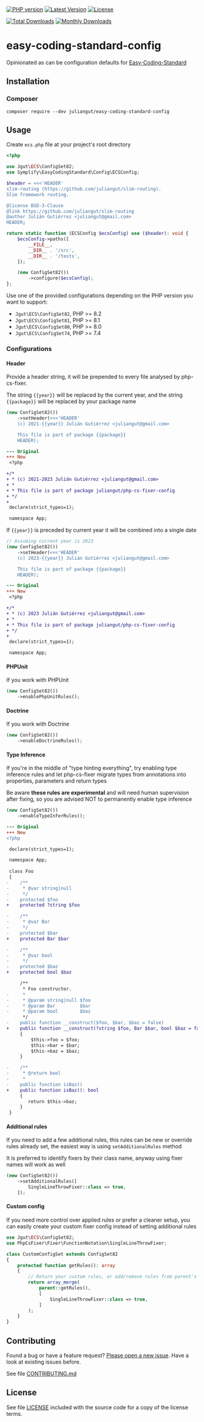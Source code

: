 [![PHP version](https://img.shields.io/badge/PHP-%3E%3D8.1-8892BF.svg?style=flat-square)](http://php.net)
[![Latest Version](https://img.shields.io/packagist/v/juliangut/easy-coding-standard-config.svg?style=flat-square)](https://packagist.org/packages/juliangut/easy-coding-standard-config)
[![License](https://img.shields.io/github/license/juliangut/easy-coding-standard-config.svg?style=flat-square)](https://github.com/juliangut/easy-coding-standard-config/blob/master/LICENSE)

[![Total Downloads](https://img.shields.io/packagist/dt/juliangut/easy-coding-standard-config.svg?style=flat-square)](https://packagist.org/packages/juliangut/easy-coding-standard-config/stats)
[![Monthly Downloads](https://img.shields.io/packagist/dm/juliangut/easy-coding-standard-config.svg?style=flat-square)](https://packagist.org/packages/juliangut/easy-coding-standard-config/stats)

# easy-coding-standard-config

Opinionated as can be configuration defaults for [Easy-Coding-Standard](https://github.com/symplify/easy-coding-standard/)

## Installation

### Composer

```
composer require --dev juliangut/easy-coding-standard-config
```

## Usage

Create `ecs.php` file at your project's root directory

```php
<?php

use Jgut\ECS\ConfigSet82;
use Symplify\EasyCodingStandard\Config\ECSConfig;

$header = <<<'HEADER'
slim-routing (https://github.com/juliangut/slim-routing).
Slim framework routing.

@license BSD-3-Clause
@link https://github.com/juliangut/slim-routing
@author Julián Gutiérrez <juliangut@gmail.com>
HEADER;

return static function (ECSConfig $ecsConfig) use ($header): void {
    $ecsConfig->paths([
        __FILE__,
        __DIR__ . '/src',
        __DIR__ . '/tests',
    ]);

    (new ConfigSet82())
        ->configure($ecsConfig);
};
```

Use one of the provided configurations depending on the PHP version you want to support:

* `Jgut\ECS\ConfigSet82`, PHP >= 8.2
* `Jgut\ECS\ConfigSet81`, PHP >= 8.1
* `Jgut\ECS\ConfigSet80`, PHP >= 8.0
* `Jgut\ECS\ConfigSet74`, PHP >= 7.4

### Configurations

#### Header

Provide a header string, it will be prepended to every file analysed by php-cs-fixer.

The string `{{year}}` will be replaced by the current year, and the string `{{package}}` will be replaced by your package name

```php
(new ConfigSet82())
    ->setHeader(<<<'HEADER'
    (c) 2021-{{year}} Julián Gutiérrez <juliangut@gmail.com>

    This file is part of package {{package}}
    HEADER);
```

```diff
--- Original
+++ New
 <?php

+/*
+ * (c) 2021-2023 Julián Gutiérrez <juliangut@gmail.com>
+ *
+ * This file is part of package juliangut/php-cs-fixer-config
+ */
+
 declare(strict_types=1);

 namespace App;
```

If `{{year}}` is preceded by current year it will be combined into a single date

```php
// Assuming current year is 2023
(new ConfigSet82())
    ->setHeader(<<<'HEADER'
    (c) 2023-{{year}} Julián Gutiérrez <juliangut@gmail.com>

    This file is part of package {{package}}
    HEADER);
```

```diff
--- Original
+++ New
 <?php

+/*
+ * (c) 2023 Julián Gutiérrez <juliangut@gmail.com>
+ *
+ * This file is part of package juliangut/php-cs-fixer-config
+ */
+
 declare(strict_types=1);

 namespace App;
```

#### PHPUnit

If you work with PHPUnit

```php
(new ConfigSet82())
    ->enablePhpUnitRules();
```

#### Doctrine

If you work with Doctrine

```php
(new ConfigSet82())
    ->enableDoctrineRules();
```

#### Type Inference

If you're in the middle of "type hinting everything", try enabling type inference rules and let php-cs-fixer migrate types from annotations into properties, parameters and return types

Be aware __these rules are experimental__ and will need human supervision after fixing, so you are advised NOT to permanently enable type inference

```php
(new ConfigSet82())
    ->enableTypeInferRules();
```

```diff
--- Original
+++ New
<?php

 declare(strict_types=1);

 namespace App;
 
 class Foo
 {
-    /**
-     * @var string|null
-     */
-    protected $foo
+    protected ?string $foo

-    /**
-     * @var Bar
-     */
-    protected $bar
+    protected Bar $bar

-    /**
-     * @var bool
-     */
-    protected $baz
+    protected bool $baz

     /**
      * Foo constructor.
-     *
-     * @param string|null $foo
-     * @param Bar         $bar
-     * @param bool        $baz
      */
-    public function __construct($foo, $bar, $baz = false)
+    public function __construct(?string $foo, Bar $bar, bool $baz = false)
     {
         $this->foo = $foo;
         $this->bar = $bar;
         $this->baz = $baz;
     }

-    /**
-     * @return bool
-     *
-    public function isBaz()
+    public function isBaz(): bool
     {
        return $this->baz;
     }
 }
```

#### Additional rules

If you need to add a few additional rules, this rules can be new or override rules already set, the easiest way is using `setAdditionalRules` method

It is preferred to identify fixers by their class name, anyway using fixer names will work as well

```php
(new ConfigSet82())
    ->setAdditionalRules([
        SingleLineThrowFixer::class => true,
    ]);
```

#### Custom config

If you need more control over applied rules or prefer a cleaner setup, you can easily create your custom fixer config instead of setting additional rules

```php
use Jgut\ECS\ConfigSet82;
use PhpCsFixer\Fixer\FunctionNotation\SingleLineThrowFixer;

class CustomConfigSet extends ConfigSet82
{
    protected function getRules(): array
    {
        // Return your custom rules, or add/remove rules from parent's getRules()
        return array_merge(
            parent::getRules(),
            [
                SingleLineThrowFixer::class => true,
            ]
        );
    }
}
```

## Contributing

Found a bug or have a feature request? [Please open a new issue](https://github.com/juliangut/easy-coding-standard-config/issues). Have a look at existing issues before.

See file [CONTRIBUTING.md](https://github.com/juliangut/easy-coding-standard-config/blob/master/CONTRIBUTING.md)

## License

See file [LICENSE](https://github.com/juliangut/easy-coding-standard-config/blob/master/LICENSE) included with the source code for a copy of the license terms.
